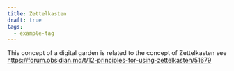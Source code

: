 ```yaml
---
title: Zettelkasten
draft: true
tags:
  - example-tag
---
```

 
This concept of a digital garden is related to the concept of Zettelkasten see https://forum.obsidian.md/t/12-principles-for-using-zettelkasten/51679 
